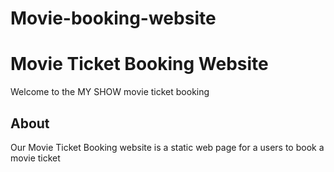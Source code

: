 # Movie-booking-website

# Movie Ticket Booking Website

Welcome to the MY SHOW movie ticket booking



## About

Our Movie Ticket Booking website is a static web page for a users to book a movie ticket





